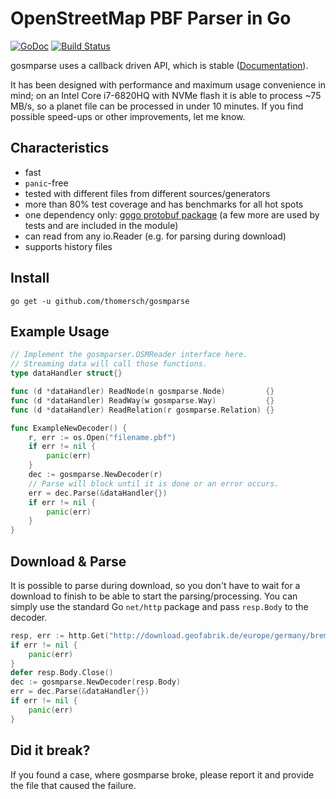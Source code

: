 # OpenStreetMap PBF Parser in Go

[![GoDoc](https://godoc.org/github.com/thomersch/gosmparse?status.svg)](https://godoc.org/github.com/thomersch/gosmparse) [![Build Status](https://travis-ci.org/thomersch/gosmparse.svg?branch=master)](https://travis-ci.org/thomersch/gosmparse)

gosmparse uses a callback driven API, which is stable ([Documentation](https://godoc.org/github.com/thomersch/gosmparse)).

It has been designed with performance and maximum usage convenience in mind; on an Intel Core i7-6820HQ with NVMe flash it is able to process ~75 MB/s, so a planet file can be processed in under 10 minutes. If you find possible speed-ups or other improvements, let me know.


## Characteristics

* fast
* `panic`-free
* tested with different files from different sources/generators
* more than 80% test coverage and has benchmarks for all hot spots
* one dependency only: [gogo protobuf package](https://github.com/gogo/protobuf/proto) (a few more are used by tests and are included in the module)
* can read from any io.Reader (e.g. for parsing during download)
* supports history files

## Install

```
go get -u github.com/thomersch/gosmparse
```

## Example Usage

```go
// Implement the gosmparser.OSMReader interface here.
// Streaming data will call those functions.
type dataHandler struct{}

func (d *dataHandler) ReadNode(n gosmparse.Node)         {}
func (d *dataHandler) ReadWay(w gosmparse.Way)           {}
func (d *dataHandler) ReadRelation(r gosmparse.Relation) {}

func ExampleNewDecoder() {
	r, err := os.Open("filename.pbf")
	if err != nil {
		panic(err)
	}
	dec := gosmparse.NewDecoder(r)
	// Parse will block until it is done or an error occurs.
	err = dec.Parse(&dataHandler{})
	if err != nil {
		panic(err)
	}
}
```

## Download & Parse

It is possible to parse during download, so you don't have to wait for a download to finish to be able to start the parsing/processing. You can simply use the standard Go `net/http` package and pass `resp.Body` to the decoder.

```go
resp, err := http.Get("http://download.geofabrik.de/europe/germany/bremen-latest.osm.pbf")
if err != nil {
	panic(err)
}
defer resp.Body.Close()
dec := gosmparse.NewDecoder(resp.Body)
err = dec.Parse(&dataHandler{})
if err != nil {
	panic(err)
}
```

## Did it break?

If you found a case, where gosmparse broke, please report it and provide the file that caused the failure.
